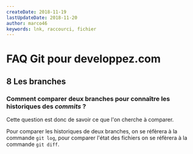 ```yaml
---
createDate: 2018-11-19
lastUpdateDate: 2018-11-20
author: marco46
keywords: lnk, raccourci, fichier
---
```


# FAQ Git pour developpez.com

## 8 Les branches

### Comment comparer deux branches pour connaître les historiques des *commits* ?

Cette question est donc de savoir ce que l'on cherche à comparer.

Pour comparer les historiques de deux branches, on se réfèrera à la commande `git log`, pour comparer l'état des fichiers on se réfèrera à la commande `git diff`.
